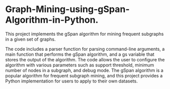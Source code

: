# Graph-Mining-using-gSpan-Algorithm-in-Python.
This project implements the gSpan algorithm for mining frequent subgraphs in a given set of graphs. 

The code includes a parser function for parsing command-line arguments, a main function that performs the gSpan algorithm, and a gs variable that stores the output of the algorithm. The code allows the user to configure the algorithm with various parameters such as support threshold, minimum number of nodes in a subgraph, and debug mode. The gSpan algorithm is a popular algorithm for frequent subgraph mining, and this project provides a Python implementation for users to apply to their own datasets.
